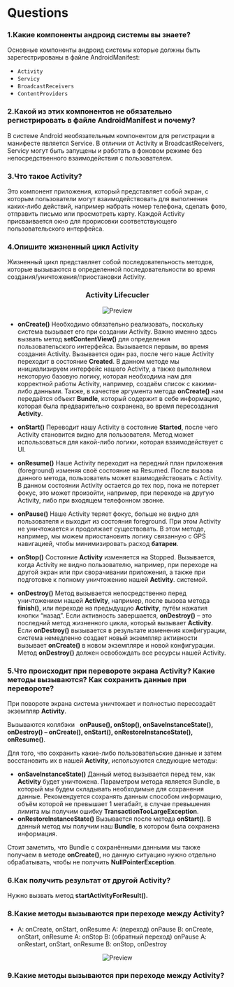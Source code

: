# Questions
### 1.Какие компоненты андроид системы вы знаете?
Основные компоненты андроид системы которые должны быть зарегестрированы в файле AndroidManifest:
+ `Activity`
+ `Servicy`
+ `BroadcastReceivers`
+ `ContentProviders`


### 2.Какой из этих компонентов не обязательно регистрировать в файле AndroidManifest и почему?
В системе Android необязательным компонентом для регистрации в манифесте является Service. В отличии от Activity и BroadcastReceivers, Servicy могут быть запущены и работать в фоновом режиме без непосредственного взаимодействия с пользователем. 


### 3.Что такое Activity?
Это компонент приложения, который представляет собой экран, с которым пользователи могут взаимодействовать для выполнения каких-либо действий, например набрать номер телефона, сделать фото, отправить письмо или просмотреть карту. Каждой Activity присваивается окно для прорисовки соответствующего пользовательского интерфейса.


### 4.Опишите жизненный цикл Activity
Жизненный цикл представляет собой последовательность методов, которые вызываются в определенной последовательности во время создания/уничтожения/приостановки Activity.

<h3 align="center"><strong>Activity Lifecucler</strong></h3>
<p align="center">
  <img src="https://www.sysbunny.com/blog/wp-content/uploads/2021/04/Android-Activity-Lifecycle-768x917.jpg" alt="Preview"">
</p>

+ <b>onCreate()</b>
Необходимо обязательно реализовать, поскольку система вызывает его при создании Activity. Важно именно здесь вызвать метод <b>setContentView()</b> для определения пользовательского интерфейса. Вызывается первым, во время создания Activity. Вызывается один раз, после чего наше Activity переходит в состояние <b>Created</b>. В данном методе мы инициализируем интерфейс нашего Activity, а также выполняем некоторую базовую логику, которая необходима нам для корректной работы Activity, например, создаём список с какими-либо данными. Также, в качестве аргумента метода <b>onCreate()</b> нам передаётся объект <b>Bundle</b>, который содержит в себе информацию, которая была предварительно сохранена, во время пересоздания <b>Activity</b>.

+ <b>onStart()</b>
Переводит нашу Activity в состояние <b>Started</b>, после чего Activity становится видно для пользователя. Метод может использоваться для какой-либо логики, которая взаимодействует с UI.

+ <b>onResume()</b>
Наше Activity переходит на передний план приложения (foreground) изменяя своё состояние на Resumed. После вызова данного метода, пользователь может взаимодействовать с Activity. В данном состоянии Activity остается до тех пор, пока не потеряет фокус, это может произойти, например, при переходе на другую Activity, либо при входящем телефонном звонке.

+ <b>onPause()</b>
Наше Activity теряет фокус, больше не видно для пользователя и выходит из состояния foreground. При этом Activity не уничтожается и продолжает существовать. В этом методе, например, мы можем приостановить логику связанную с GPS навигацией, чтобы минимизировать расход <b>батареи</b>.

+ <b>onStop()</b>
Состояние <b>Activity</b> изменяется на Stopped. Вызывается, когда Activity не видно пользователю, например, при переходе на другой экран или при сворачивании приложения, а также при подготовке к полному уничтожению нашей <b>Activity</b>. системой.

+ <b>onDestroy()</b>
Метод вызывается непосредственно перед уничтожением нашей <b>Activity</b>, например, после вызова метода <b>finish()</b>, или переходе на предыдущую <b>Activity</b>, путём нажатия кнопки “назад”.
Если активность завершается, <b>onDestroy()</b> – это последний метод жизненного цикла, который вызывает <b>Activity</b>. Если <b>onDestroy()</b> вызывается в результате изменения конфигурации, система немедленно создает новый экземпляр активности вызывает <b>onCreate()</b> в новом экземпляре и новой конфигурации.
Метод <b>onDestroy()</b> должен освобождать все ресурсы нашей Activity.


### 5.Что происходит при перевороте экрана Activity? Какие методы вызываются? Как сохранить данные при перевороте?
При повороте экрана система уничтожает и полностью пересоздаёт экземпляр <b>Activity</b>. 

Вызываются коллбэки   <b> onPause(), onStop(), onSaveInstanceState(), onDestroy() – onCreate(), onStart(), onRestoreInstanceState(), onResume()</b>.




Для того, что сохранить какие-либо пользовательские данные и затем восстановить их в нашей <b>Activity</b>, используются следующие методы:

+ <b>onSaveInstanceState()</b>
Данный метод вызывается перед тем, как <b>Activity</b> будет уничтожена. Параметром метода является Bundle, в который мы будем складывать необходимые для сохранения данные. Рекомендуется сохранять данным способом информацию, объём которой не превышает 1 мегабайт, в случае превышения лимита мы получим ошибку <b>TransactionTooLargeException</b>.
+ <b>onRestoreInstanceState()</b>
Вызывается после метода <b>onStart()</b>. В данный метод мы получим наш <b>Bundle</b>, в котором была сохранена информация.

Стоит заметить, что Bundle с сохранёнными данными мы также получаем в методе <b>onCreate()</b>, но данную ситуацию нужно отдельно обрабатывать, чтобы не получить <b>NullPointerException</b>.


### 6.Как получить результат от другой Activity?
Нужно вызвать метод <b>startActivityForResult().</b>

### 8.Какие методы вызываются при переходе между Activity?
+ A: onCreate, onStart, onResume A: (переход) onPause B: onCreate, onStart, onResume A: onStop B: (обратный переход) onPause A: onRestart, onStart, onResume B: onStop, onDestroy 
<p align="center">
  <img src="https://camo.githubusercontent.com/f64a1972375185fe8bf03a19b60f67b1593419986f5c6f2ad6f92b1b015031bc/68747470733a2f2f6c68352e676f6f676c6575736572636f6e74656e742e636f6d2f2d4d4d58336f3470647364302f546f79625574712d4546492f41414141414141414162772f7269354d51314a673573492f733830302f32303131313030355f4c303032345f4c5f54776f416374536368656d612e6a7067" alt="Preview"">
</p>

### 9.Какие методы вызываются при переходе между Activity?








































